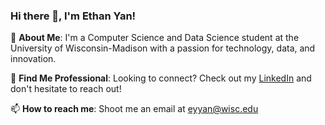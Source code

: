 ### Hi there 👋, I'm Ethan Yan!

🚀 **About Me**:
I'm a Computer Science and Data Science student at the University of Wisconsin-Madison with a passion for technology, data, and innovation.

💼 **Find Me Professional**:
Looking to connect? Check out my [LinkedIn](https://www.linkedin.com/in/ethan-yan-20a71b205/) and don't hesitate to reach out!

📫 **How to reach me**: 
Shoot me an email at eyyan@wisc.edu
